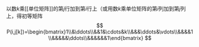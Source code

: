 以数$k$乘[[单位矩阵]]的第$j$行加到第$i$行上（或用数$k$乘单位矩阵的第$i$列加到第$j$列上，得初等矩阵
$$
P(i,j[k])=\begin{bmatrix}1\\&\ddots\\&&1&\cdots&k\\&&&\ddots&\vdots\\&&&&1\\&&&&&\ddots\\&&&&&&1\end{bmatrix}
$$